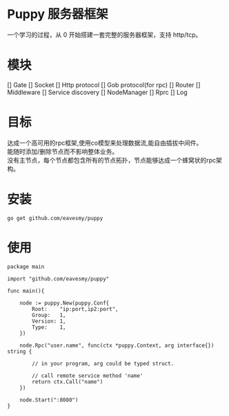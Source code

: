 # Puppy 服务器框架
一个学习的过程，从 0 开始搭建一套完整的服务器框架，支持 http/tcp。

# 模块
[] Gate
[] Socket
[] Http protocol
[] Gob protocol(for rpc)
[] Router
[] Middleware
[] Service discovery
[] NodeManager
[] Rprc
[] Log

# 目标
达成一个高可用的rpc框架,使用co模型来处理数据流,能自由插拔中间件。    
能随时添加/删除节点而不影响整体业务。      
没有主节点，每个节点都包含所有的节点拓扑，节点能够达成一个蜂窝状的rpc架构。     

# 安装
```golang
go get github.com/eavesmy/puppy
```

# 使用
```golang
package main

import "github.com/eavesmy/puppy"

func main(){

    node := puppy.New(puppy.Conf{
        Root:    "ip:port,ip2:port",
        Group:   1,
        Version: 1,
        Type:    1,
    })

    node.Rpc("user.name", func(ctx *puppy.Context, arg interface{}) string {

        // in your program, arg could be typed struct.
            
        // call remote service method 'name'
        return ctx.Call("name")
    })

    node.Start(":8080")
}

```
